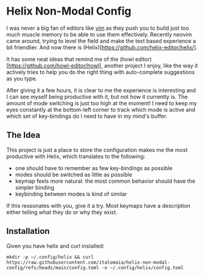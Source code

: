 # Helix Non-Modal Config

I was never a big fan of editors like [vim](https://www.vim.org/) as they push you to build just too much muscle memory 
to be able to use them effectively. Recently neovim came around, trying to level the field 
and make the text based experience a bit friendlier. And now there is (Helix)[https://github.com/helix-editor/helix/].

It has some neat ideas that remind me of the (howl editor)[https://github.com/howl-editor/howl],
another project I enjoy, like the way it actively tries to help you do the right thing with auto-complete
suggestions as you type.

After giving it a few hours, it is clear to me the experience is interesting and I can see
myself being productive with it, but not how it currently is. The amount of mode switching
is just too high at the moment! I need to keep my eyes constantly at the bottom-left corner
to track which mode is active and which set of key-bindings do I need to have in my mind's
buffer.

## The Idea

This project is just a place to store the configuration makes me the most productive with Helix, which translates
to the following:

- one should have to remember as few key-bindings as possible
- modes should be switched as little as possible 
- keymap feels more natural: the most common behavior should have the simpler binding
- keybinding between modes is kind of similar

If this ressonates with you, give it a try. Most keymaps have a description either telling what
they do or why they exist.

## Installation

Given you have helix and curl installed:

`mkdir -p ~/.config/helix && curl https://raw.githubusercontent.com/italomaia/helix-non-modal-config/refs/heads/main/config.toml -o ~/.config/helix/config.toml`
